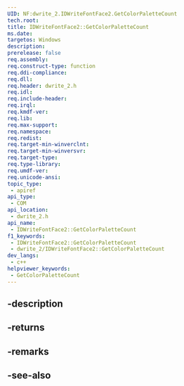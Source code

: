 ```yaml
---
UID: NF:dwrite_2.IDWriteFontFace2.GetColorPaletteCount
tech.root: 
title: IDWriteFontFace2::GetColorPaletteCount
ms.date: 
targetos: Windows
description: 
prerelease: false
req.assembly: 
req.construct-type: function
req.ddi-compliance: 
req.dll: 
req.header: dwrite_2.h
req.idl: 
req.include-header: 
req.irql: 
req.kmdf-ver: 
req.lib: 
req.max-support: 
req.namespace: 
req.redist: 
req.target-min-winverclnt: 
req.target-min-winversvr: 
req.target-type: 
req.type-library: 
req.umdf-ver: 
req.unicode-ansi: 
topic_type:
 - apiref
api_type:
 - COM
api_location:
 - dwrite_2.h
api_name:
 - IDWriteFontFace2::GetColorPaletteCount
f1_keywords:
 - IDWriteFontFace2::GetColorPaletteCount
 - dwrite_2/IDWriteFontFace2::GetColorPaletteCount
dev_langs:
 - c++
helpviewer_keywords:
 - GetColorPaletteCount
---
```


## -description

## -returns

## -remarks

## -see-also

